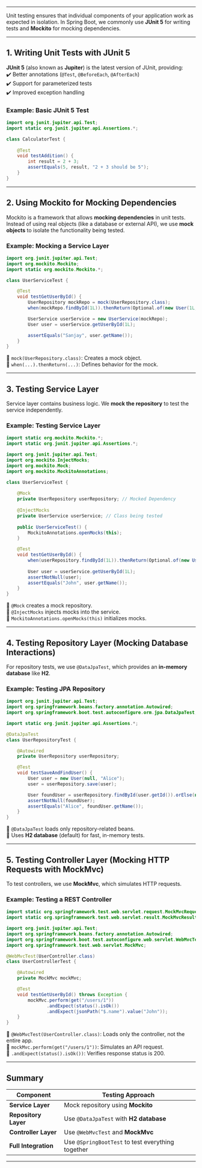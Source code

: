 
---

Unit testing ensures that individual components of your application work as expected in isolation. In Spring Boot, we commonly use **JUnit 5** for writing tests and **Mockito** for mocking dependencies.

---

## **1. Writing Unit Tests with JUnit 5**

**JUnit 5** (also known as **Jupiter**) is the latest version of JUnit, providing:  
✔️ Better annotations (`@Test`, `@BeforeEach`, `@AfterEach`)  
✔️ Support for parameterized tests  
✔️ Improved exception handling

### **Example: Basic JUnit 5 Test**

```java
import org.junit.jupiter.api.Test;
import static org.junit.jupiter.api.Assertions.*;

class CalculatorTest {
    
    @Test
    void testAddition() {
        int result = 2 + 3;
        assertEquals(5, result, "2 + 3 should be 5");
    }
}
```

---

## **2. Using Mockito for Mocking Dependencies**

Mockito is a framework that allows **mocking dependencies** in unit tests. Instead of using real objects (like a database or external API), we use **mock objects** to isolate the functionality being tested.

### **Example: Mocking a Service Layer**

```java
import org.junit.jupiter.api.Test;
import org.mockito.Mockito;
import static org.mockito.Mockito.*;

class UserServiceTest {

    @Test
    void testGetUserById() {
        UserRepository mockRepo = mock(UserRepository.class);
        when(mockRepo.findById(1L)).thenReturn(Optional.of(new User(1L, "Sanjay")));

        UserService userService = new UserService(mockRepo);
        User user = userService.getUserById(1L);

        assertEquals("Sanjay", user.getName());
    }
}
```

🔹 `mock(UserRepository.class)`: Creates a mock object.  
🔹 `when(...).thenReturn(...)`: Defines behavior for the mock.

---

## **3. Testing Service Layer**

Service layer contains business logic. We **mock the repository** to test the service independently.

### **Example: Testing Service Layer**

```java
import static org.mockito.Mockito.*;
import static org.junit.jupiter.api.Assertions.*;

import org.junit.jupiter.api.Test;
import org.mockito.InjectMocks;
import org.mockito.Mock;
import org.mockito.MockitoAnnotations;

class UserServiceTest {
    
    @Mock
    private UserRepository userRepository; // Mocked Dependency
    
    @InjectMocks
    private UserService userService; // Class being tested
    
    public UserServiceTest() {
        MockitoAnnotations.openMocks(this);
    }

    @Test
    void testGetUserById() {
        when(userRepository.findById(1L)).thenReturn(Optional.of(new User(1L, "John")));
        
        User user = userService.getUserById(1L);
        assertNotNull(user);
        assertEquals("John", user.getName());
    }
}
```

🔹 `@Mock` creates a mock repository.  
🔹 `@InjectMocks` injects mocks into the service.  
🔹 `MockitoAnnotations.openMocks(this)` initializes mocks.

---

## **4. Testing Repository Layer (Mocking Database Interactions)**

For repository tests, we use `@DataJpaTest`, which provides an **in-memory database** like **H2**.

### **Example: Testing JPA Repository**

```java
import org.junit.jupiter.api.Test;
import org.springframework.beans.factory.annotation.Autowired;
import org.springframework.boot.test.autoconfigure.orm.jpa.DataJpaTest;

import static org.junit.jupiter.api.Assertions.*;

@DataJpaTest
class UserRepositoryTest {

    @Autowired
    private UserRepository userRepository;

    @Test
    void testSaveAndFindUser() {
        User user = new User(null, "Alice");
        user = userRepository.save(user);

        User foundUser = userRepository.findById(user.getId()).orElse(null);
        assertNotNull(foundUser);
        assertEquals("Alice", foundUser.getName());
    }
}
```

🔹 `@DataJpaTest` loads only repository-related beans.  
🔹 Uses **H2 database** (default) for fast, in-memory tests.

---

## **5. Testing Controller Layer (Mocking HTTP Requests with MockMvc)**

To test controllers, we use **MockMvc**, which simulates HTTP requests.

### **Example: Testing a REST Controller**

```java
import static org.springframework.test.web.servlet.request.MockMvcRequestBuilders.*;
import static org.springframework.test.web.servlet.result.MockMvcResultMatchers.*;

import org.junit.jupiter.api.Test;
import org.springframework.beans.factory.annotation.Autowired;
import org.springframework.boot.test.autoconfigure.web.servlet.WebMvcTest;
import org.springframework.test.web.servlet.MockMvc;

@WebMvcTest(UserController.class)
class UserControllerTest {

    @Autowired
    private MockMvc mockMvc;

    @Test
    void testGetUserById() throws Exception {
        mockMvc.perform(get("/users/1"))
               .andExpect(status().isOk())
               .andExpect(jsonPath("$.name").value("John"));
    }
}
```

🔹 `@WebMvcTest(UserController.class)`: Loads only the controller, not the entire app.  
🔹 `mockMvc.perform(get("/users/1"))`: Simulates an API request.  
🔹 `.andExpect(status().isOk())`: Verifies response status is 200.

---

## **Summary**

|**Component**|**Testing Approach**|
|---|---|
|**Service Layer**|Mock repository using **Mockito**|
|**Repository Layer**|Use `@DataJpaTest` with **H2 database**|
|**Controller Layer**|Use `@WebMvcTest` and **MockMvc**|
|**Full Integration**|Use `@SpringBootTest` to test everything together|

---
